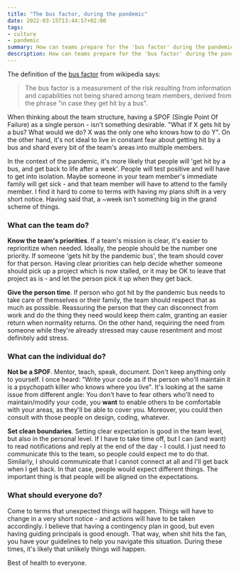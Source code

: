 ```yaml
---
title: "The bus factor, during the pandemic"
date: 2022-03-15T13:44:57+02:00
tags: 
- culture
- pandemic
summary: How can teams prepare for the 'bus factor' during the pandemic.
description: How can teams prepare for the 'bus factor' during the pandemic.
---
```


The definition of the [bus factor](https://en.wikipedia.org/wiki/Bus_factor) from wikipedia says: 

> The bus factor is a measurement of the risk resulting from information and capabilities not being shared among team members, derived from the phrase "in case they get hit by a bus".

When thinking about the team structure, having a SPOF (Single Point Of Failure) as a single person - isn't something desirable. "What if X gets hit by a bus? What would we do? X was the only one who knows how to do Y". On the other hand, it's not ideal to live in constant fear about getting hit by a bus and shard every bit of the team's areas into multiple members.

In the context of the pandemic, it's more likely that people will 'get hit by a bus, and get back to life after a week'. People will test positive and will have to get into isolation. Maybe someone in your team member's immediate family will get sick - and that team member will have to attend to the family member. I find it hard to come to terms with having my plans shift in a very short notice. Having said that, a ~week isn't something big in the grand scheme of things. 

### What can the team do? 

**Know the team's priorities**. If a team's mission is clear, it's easier to reprioritize when needed. Ideally, the people should be the number one priority. If someone 'gets hit by the pandemic bus', the team should cover for that person. Having clear priorities can help decide whether someone should pick up a project which is now stalled, or it may be OK to leave that project as is - and let the person pick it up when they get back. 

**Give the person time**. If person who got hit by the pandemic bus needs to take care of themselves or their family, the team should respect that as much as possible. Reassuring the person that they can disconnect from work and do the thing they need would keep them calm, granting an easier return when normality returns. On the other hand, requiring the need from someone while they're already stressed may cause resentment and most definitely add stress.

### What can the individual do? 

**Not be a SPOF**. Mentor, teach, speak, document. Don't keep anything only to yourself. I once heard: "Write your code as if the person who'll maintain it is a psychopath killer who knows where you live". It's looking at the same issue from different angle: You don't have to fear others who'll need to maintain/modify your code, you **want** to enable others to be comfortable with your areas, as they'll be able to cover you. Moreover, you could then consult with those people on design, coding, whatever. 

**Set clean boundaries**. Setting clear expectation is good in the team level, but also in the personal level. If I have to take time off, but I can (and want) to read notifications and reply at the end of the day - I could. I just need to communicate this to the team, so people could expect me to do that. Similarly, I should communicate that I cannot connect at all and I'll get back when I get back. In that case, people would expect different things. The important thing is that people will be aligned on the expectations.

### What should everyone do?

Come to terms that unexpected things will happen. Things will have to change in a very short notice - and actions will have to be taken accordingly. I believe that having a contingency plan in good, but even having guiding principals is good enough. That way, when shit hits the fan, you have your guidelines to help you navigate this situation. During these times, it's likely that unlikely things will happen. 

Best of health to everyone. 
